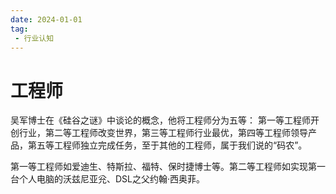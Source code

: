 ```yaml
---
date: 2024-01-01
tag:
 - 行业认知
---
```

# 工程师

吴军博士在《硅谷之谜》中谈论的概念，他将工程师分为五等：
第一等工程师开创行业，第二等工程师改变世界，第三等工程师行业最优，第四等工程师领导产品，第五等工程师独立完成任务，至于其他的工程师，属于我们说的“码农”。

第一等工程师如爱迪生、特斯拉、福特、保时捷博士等。第二等工程师如实现第一台个人电脑的沃兹尼亚兊、DSL之父约翰·西奥菲。